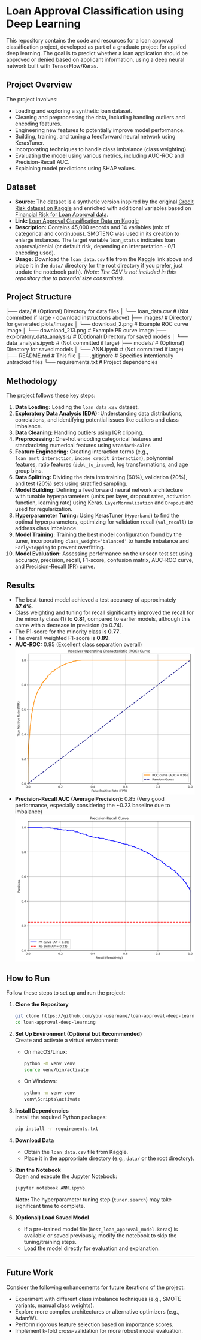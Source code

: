 # Loan Approval Classification using Deep Learning

This repository contains the code and resources for a loan approval classification project, developed as part of a graduate project for applied deep learning. The goal is to predict whether a loan application should be approved or denied based on applicant information, using a deep neural network built with TensorFlow/Keras.

## Project Overview

The project involves:
- Loading and exploring a synthetic loan dataset.
- Cleaning and preprocessing the data, including handling outliers and encoding features.
- Engineering new features to potentially improve model performance.
- Building, training, and tuning a feedforward neural network using KerasTuner.
- Incorporating techniques to handle class imbalance (class weighting).
- Evaluating the model using various metrics, including AUC-ROC and Precision-Recall AUC.
- Explaining model predictions using SHAP values.

## Dataset

- **Source:** The dataset is a synthetic version inspired by the original [Credit Risk dataset on Kaggle](https://www.kaggle.com/datasets/laotse/credit-risk-dataset) and enriched with additional variables based on [Financial Risk for Loan Approval data](https://www.kaggle.com/datasets/devanshi22/financial-risk-for-loan-approval-data).
- **Link:** [Loan Approval Classification Data on Kaggle](https://www.kaggle.com/datasets/taweilo/loan-approval-classification-data)
- **Description:** Contains 45,000 records and 14 variables (mix of categorical and continuous). SMOTENC was used in its creation to enlarge instances. The target variable `loan_status` indicates loan approval/denial (or default risk, depending on interpretation - 0/1 encoding used).
- **Usage:** Download the `loan_data.csv` file from the Kaggle link above and place it in the `data/` directory (or the root directory if you prefer, just update the notebook path). *(Note: The CSV is not included in this repository due to potential size constraints).*

## Project Structure

├── data/                     # (Optional) Directory for data files
│   └── loan_data.csv         # (Not committed if large - download instructions above)
├── images/                   # Directory for generated plots/images
│   └── download_2.png        # Example ROC curve image
│   └── download_213.png      # Example PR curve image
├── exploratory_data_analysis/                   # (Optional) Directory for saved models
│   └── data_analysis.ipynb # (Not committed if large)
├── models/                   # (Optional) Directory for saved models
│   └── ANN.ipynb # (Not committed if large)
├── README.md                 # This file
├── .gitignore                # Specifies intentionally untracked files
└── requirements.txt          # Project dependencies

## Methodology

The project follows these key steps:

1.  **Data Loading:** Loading the `loan_data.csv` dataset.
2.  **Exploratory Data Analysis (EDA):** Understanding data distributions, correlations, and identifying potential issues like outliers and class imbalance.
3.  **Data Cleaning:** Handling outliers using IQR clipping.
4.  **Preprocessing:** One-hot encoding categorical features and standardizing numerical features using `StandardScaler`.
5.  **Feature Engineering:** Creating interaction terms (e.g., `loan_amnt_interaction`, `income_credit_interaction`), polynomial features, ratio features (`debt_to_income`), log transformations, and age group bins.
6.  **Data Splitting:** Dividing the data into training (60%), validation (20%), and test (20%) sets using stratified sampling.
7.  **Model Building:** Defining a feedforward neural network architecture with tunable hyperparameters (units per layer, dropout rates, activation function, learning rate) using Keras. `LayerNormalization` and `Dropout` are used for regularization.
8.  **Hyperparameter Tuning:** Using KerasTuner (`Hyperband`) to find the optimal hyperparameters, optimizing for validation recall (`val_recall`) to address class imbalance.
9.  **Model Training:** Training the best model configuration found by the tuner, incorporating `class_weight='balanced'` to handle imbalance and `EarlyStopping` to prevent overfitting.
10. **Model Evaluation:** Assessing performance on the unseen test set using accuracy, precision, recall, F1-score, confusion matrix, AUC-ROC curve, and Precision-Recall (PR) curve.


## Results

- The best-tuned model achieved a test accuracy of approximately **87.4%**.
- Class weighting and tuning for recall significantly improved the recall for the minority class (1) to **0.81**, compared to earlier models, although this came with a decrease in precision (to 0.74).
- The F1-score for the minority class is **0.77**.
- The overall weighted F1-score is **0.89**.
- **AUC-ROC:** 0.95 (Excellent class separation overall)
  ![ROC Curve](images/AUC-ROC.png)
- **Precision-Recall AUC (Average Precision):** 0.85 (Very good performance, especially considering the ~0.23 baseline due to imbalance)
  ![PR Curve](images/PR-AUC.png)


## How to Run

Follow these steps to set up and run the project:

1. **Clone the Repository**  
    ```bash
    git clone https://github.com/your-username/loan-approval-deep-learning.git
    cd loan-approval-deep-learning
    ```

2. **Set Up Environment (Optional but Recommended)**  
    Create and activate a virtual environment:  
    - On macOS/Linux:  
      ```bash
      python -m venv venv
      source venv/bin/activate
      ```
    - On Windows:  
      ```bash
      python -m venv venv
      venv\Scripts\activate
      ```

3. **Install Dependencies**  
    Install the required Python packages:  
    ```bash
    pip install -r requirements.txt
    ```

4. **Download Data**  
    - Obtain the `loan_data.csv` file from Kaggle.  
    - Place it in the appropriate directory (e.g., `data/` or the root directory).

5. **Run the Notebook**  
    Open and execute the Jupyter Notebook:  
    ```bash
    jupyter notebook ANN.ipynb
    ```
    **Note:** The hyperparameter tuning step (`tuner.search`) may take significant time to complete.

6. **(Optional) Load Saved Model**  
    - If a pre-trained model file (`best_loan_approval_model.keras`) is available or saved previously, modify the notebook to skip the tuning/training steps.  
    - Load the model directly for evaluation and explanation.

---

## Future Work

Consider the following enhancements for future iterations of the project:

- Experiment with different class imbalance techniques (e.g., SMOTE variants, manual class weights).
- Explore more complex architectures or alternative optimizers (e.g., AdamW).
- Perform rigorous feature selection based on importance scores.
- Implement k-fold cross-validation for more robust model evaluation.
